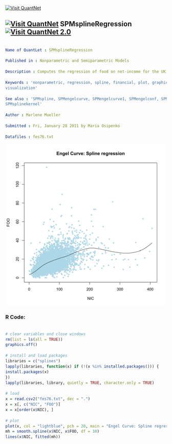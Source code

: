 
[<img src="https://github.com/QuantLet/Styleguide-and-FAQ/blob/master/pictures/banner.png" width="888" alt="Visit QuantNet">](http://quantlet.de/)

## [<img src="https://github.com/QuantLet/Styleguide-and-FAQ/blob/master/pictures/qloqo.png" alt="Visit QuantNet">](http://quantlet.de/) **SPMsplineRegression** [<img src="https://github.com/QuantLet/Styleguide-and-FAQ/blob/master/pictures/QN2.png" width="60" alt="Visit QuantNet 2.0">](http://quantlet.de/)

```yaml

Name of QuantLet : SPMsplineRegression

Published in : Nonparametric and Semiparametric Models

Description : Computes the regression of food on net-income for the UK 1976 expenditure data.

Keywords : 'nonparametric, regression, spline, financial, plot, graphical representation, data
visualization'

See also : 'SPMspline, SPMengelcurve, SPMengelcurve1, SPMengelconf, SPMengelconfsample,
SPMsplinekernel'

Author : Marlene Mueller

Submitted : Fri, January 28 2011 by Maria Osipenko

Datafiles : fes76.txt

```

![Picture1](SPMsplineRegression-1.png)


### R Code:
```r

# clear variables and close windows
rm(list = ls(all = TRUE))
graphics.off()

# install and load packages
libraries = c("splines")
lapply(libraries, function(x) if (!(x %in% installed.packages())) {
install.packages(x)
})
lapply(libraries, library, quietly = TRUE, character.only = TRUE)

# load
x = read.csv2("fes76.txt", dec = ".")
x = x[, c("NIC", "FOO")]
x = x[order(x$NIC), ]

# plot
plot(x, col = "lightblue", pch = 20, main = "Engel Curve: Spline regression")
mh = smooth.spline(x$NIC, x$FOO, df = 10)
lines(x$NIC, fitted(mh))

```
